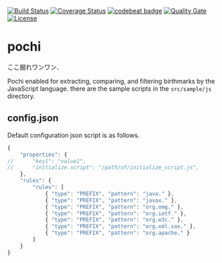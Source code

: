 [![Build Status](https://travis-ci.org/tamada/pochi.svg?branch=master)](https://travis-ci.org/tamada/pochi)
[![Coverage Status](https://coveralls.io/repos/github/tamada/pochi/badge.svg?branch=master)](https://coveralls.io/github/tamada/pochi?branch=master)
[![codebeat badge](https://codebeat.co/badges/7d4be5b9-c604-4bf9-b67b-d6d20f703ab9)](https://codebeat.co/projects/github-com-tamada-pochi)
[![Quality Gate](https://sonarqube.com/api/badges/gate?key=com.github:pochi)](https://sonarqube.com/dashboard/index/com.github:pochi)
[![License](https://img.shields.io/badge/license-Apache%202.0-blue.svg?style=flat)](https://github.com/tamada/pochi/blob/master/LICENSE)

# pochi

ここ掘れワンワン．

Pochi enabled for extracting, comparing, and filtering birthmarks by the JavaScript language.
there are the sample scripts in the ```src/sample/js``` directory.

## config.json

Default configuration json script is as follows.

```JavaScript
{
    "properties": {
//      "key1": "value1",
//      "initialize.script": "/path/of/initialize_script.js",
    },
    "rules": {
        "rules": [
            { "type": "PREFIX", "pattern": "java." },
            { "type": "PREFIX", "pattern": "javax." },
            { "type": "PREFIX", "pattern": "org.omg." },
            { "type": "PREFIX", "pattern": "org.ietf." },
            { "type": "PREFIX", "pattern": "org.w3c." },
            { "type": "PREFIX", "pattern": "org.xml.sax." },
            { "type": "PREFIX", "pattern": "org.apache." }
        ]
    }
}
```

